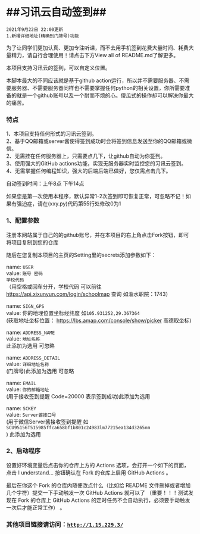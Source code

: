 # ##习讯云自动签到##

<code>2021年9月22日 22:00更新</code><br>
<code>1.新增详细地址(精确到门牌号)功能</code><br>

为了让同学们更加认真、更加专注听课，而不去用手机签到花费大量时间、耗费大量精力，请自行合理使用！请点击下方View all of README.md了解更多。

本项目支持习讯云的签到，可以自定义位置。

本脚本最大的不同应该就是基于github action运行，所以并不需要服务器、不需要服务器、不需要服务器同样也不需要掌握任何python的相关设置，你所需要准备的就是一个github账号以及一个耐而不烦的心。傻瓜式的操作却可以解决你最大的痛苦。

### 特点
1、本项目支持任何形式的习讯云签到。<br> 
2、基于QQ邮箱或server酱使得签到成功时会将签到信息发送至你的QQ邮箱或微信。<br> 
2、无需挂在任何服务器上，只需要点几下，让github自动为你签到。<br> 
3、使用强大的GitHub actions功能，实现无服务器实时监控您的习讯云签到。<br> 
4、无需掌握任何编程知识，强大的后端后端已做好，您仅需点击几下。

自动签到时间：上午8点 下午14点 

如果您是第一次使用本程序，默认异常1-2次签到即可恢复正常，可忽略不记！如果有强迫症，请在(xxy.py)代码第55行处修改0为1

### 1、配置参数
注册本网站属于自己的的github账号，并在本项目的右上角点击Fork按钮，即可将项目复制到您的仓库

随后在您复制本项目的主页的Setting里的secrets添加参数如下：

name: <code>USER</code><br>
value: <code>账号 密码 学校代码</code><br>  （用空格或回车分开，学校代码 可以前往 https://api.xixunyun.com/login/schoolmap 查询 如渝水职院：1743）

name: <code>SIGN_GPS</code><br>
value: 你的地理位置坐标经纬度 如<code>105.931252,29.367364</code><br>   (获取地址坐标位置： https://lbs.amap.com/console/show/picker 高德取坐标)

name: <code>ADDRESS_NAME</code><br>
value: <code>地址名称</code><br>    此添加为选用 可忽略

name: <code>ADDRESS_DETAIL</code><br>
value: <code>详细地址名称</code><br>    (门牌号)此添加为选用 可忽略

name: <code>EMAIL</code><br>
value: <code>你的邮箱地址</code><br>     (用于接收签到提醒  Code=20000 表示签到成功)此添加为选用

name: <code>SCKEY</code><br>
value: <code>Server酱接口号</code><br>  (用于微信Server酱接收签到提醒 如<code>SCU95156T515985ffca658bf1b801c24983lm77215ea134d3265nm</code><br>)  此添加为选用

### 2、启动程序
设置好环境变量后点击你的仓库上方的 Actions 选项，会打开一个如下的页面，点击 I understand... 按钮确认在 Fork 的仓库上启用 GitHub Actions 。

最后在你这个 Fork 的仓库内随便改点什么（比如给 README 文件删掉或者增加几个字符）提交一下手动触发一次 GitHub Actions 就可以了 （重要！！！测试发现在 Fork 的仓库上 GitHub Actions 的定时任务不会自动执行，必须要手动触发一次后才能正常工作） 。

### 其他项目链接请访问：<code>http://1.15.229.3/</code><br> 
